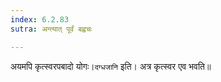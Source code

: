 ```yaml
---
index: 6.2.83
sutra: अन्त्यात् पूर्वं बह्वचः

---
```

   अयमपि कृत्स्वरपबादो योगः।`दग्धजानि` इति। अत्र कृत्स्वर एव भवति॥